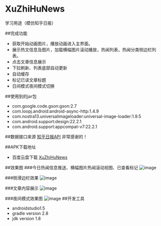# XuZhiHuNews
学习用途（模仿知乎日报）



##完成功能
* 获取开始动画图片，播放动画进入主界面。
* 展示热文信息及图片，加载横幅图片滚动播放，热闻列表，热闻分类侧边栏列表。
* 点击文章信息展示
* 下拉刷新、列表底部自动更新
* 自动缓存
* 标记已读文章标题
* 日间模式夜间模式切换


  
##使用到的jar包
* com.google.code.gson:gson:2.7
* com.loopj.android:android-async-http:1.4.9
* com.nostra13.universalimageloader:universal-image-loader:1.9.5
* com.android.support:design:22.2.1
* com.android.support:appcompat-v7:22.2.1
  

##数据接口来源
  [知乎日报API](https://github.com/iKrelve/KuaiHu/blob/master/%E7%9F%A5%E4%B9%8E%E6%97%A5%E6%8A%A5API.md)
  非常感谢的！
  
##APK下载地址
* 百度云盘下载
  [XuZhiHuNews](http://pan.baidu.com/s/1hr7ZUiK)
  
##效果图
###今日热闻信息推送、横幅图片热闻滚动视图、已查看标记
![image](https://github.com/xu-ligu/XuZhiHuNews/raw/master/Banner.png)

  
###侧滑边栏效果
![image](https://github.com/xu-ligu/XuZhiHuNews/raw/master/menu.png)
  
###文章内容展示
![image](https://github.com/xu-ligu/XuZhiHuNews/raw/master/late.png)
  
###夜间模式效果图
![image](https://github.com/xu-ligu/XuZhiHuNews/raw/master/dark.png)
##开发工具
 * androidstudio1.5
 * gradle version 2.8
 * jdk version 1.8

